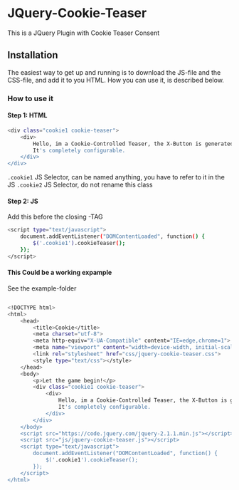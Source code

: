 # JQuery-Cookie-Teaser
This is a JQuery Plugin with Cookie Teaser Consent

## Installation
The easiest way to get up and running is to download the JS-file and the CSS-file, and add it to you HTML. How you can use it, is described below.

### How to use it
#### Step 1: HTML

```sh
<div class="cookie1 cookie-teaser">
    <div>
        Hello, im a Cookie-Controlled Teaser, the X-Button is generated through JS. 
        It's completely configurable.
    </div>
</div>

```
`.cookie1` JS Selector, can be named anything, you have to refer to it in the JS
`.cookie2` JS Selector, do not rename this class

#### Step 2: JS
Add this before the closing <body>-TAG
```sh
<script type="text/javascript">
    document.addEventListener("DOMContentLoaded", function() {
        $('.cookie1').cookieTeaser();
    });
</script>
```

#### This Could be a working expample
See the example-folder

```sh

<!DOCTYPE html>
<html>
	<head>
		<title>Cookie</title>
		<meta charset="utf-8">
		<meta http-equiv="X-UA-Compatible" content="IE=edge,chrome=1">
		<meta name="viewport" content="width=device-width, initial-scale=1">
		<link rel="stylesheet" href="css/jquery-cookie-teaser.css">
		<style type="text/css"></style>
	</head>
	<body>
		<p>Let the game begin!</p>
		<div class="cookie1 cookie-teaser">
		    <div>
		        Hello, im a Cookie-Controlled Teaser, the X-Button is generated through JS. 
		        It's completely configurable.
		    </div>
		</div>
	</body>
	<script src="https://code.jquery.com/jquery-2.1.1.min.js"></script>
	<script src="js/jquery-cookie-teaser.js"></script>
	<script type="text/javascript">
	    document.addEventListener("DOMContentLoaded", function() {
	        $('.cookie1').cookieTeaser();
	    });
	</script>
</html>
```
